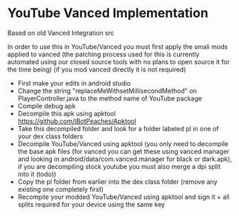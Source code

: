 # YouTube Vanced Implementation

Based on old Vanced Integration src 

In order to use this in YouTube/Vanced you must first apply the smali mods applied to vanced (the patching process used for this is currently automated using our closed source tools with no plans to open source it for the time being) (if you mod vanced directly it is not required)
* First make your edits in android studio
* Change the string "replaceMeWithsetMillisecondMethod" on PlayerController.java to the method name of YouTube package
* Compile debug apk
* Decompile this apk using apktool https://github.com/iBotPeaches/Apktool
* Take this decompiled folder and look for a folder labeled pl in one of your dex class folders
* Decompile YouTube/Vanced using apktool (you only need to decompile the base apk files (for vanced you can get these using vanced manager and looking in android/data/com.vanced.manager for black or dark.apk), if you are decompiling stock youtube you must also merge a dpi split into it (todo))
* Copy the pl folder from earlier into the dex class folder (remove any existing one completely first)
* Recompile your modded YouTube/Vanced using apktool and sign it + all splits required for your device using the same key
